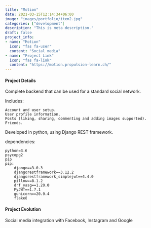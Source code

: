 ```yaml
---
title: "Motion"
date: 2021-03-15T12:14:34+06:00
image: "images/portfolio/item2.jpg"
categories: ["development"]
description: "This is meta description."
draft: false
project_info:
- name: "Motion"
  icon: "fas fa-user"
  content: "Social media"
- name: "Project Link"
  icon: "fas fa-link"
  content: "https://motion.propulsion-learn.ch/"
---
```


#### Project Details

Complete backend that can be used for a standard social network.

Includes:

    Account and user setup.
    User profile information.
    Posts (liking, sharing, commenting and adding images supported).
    Friends.

Developed in python, using Django REST framework.

dependencies:

    python=3.6
    psycopg2
    pip
    pip:
        django==3.0.3
        djangorestframework==3.12.2
        djangorestframework_simplejwt==4.4.0
        pillow==8.1.2
        drf_yasg==1.20.0
        PyJWT==1.7.1
        gunicorn==20.0.4
        flake8

#### Project Evolution

Social media integration with Facebook, Instagram and Google